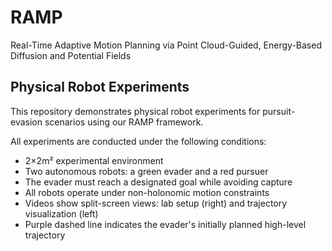 # RAMP
Real-Time Adaptive Motion Planning via Point Cloud-Guided, Energy-Based Diffusion and Potential Fields
## Physical Robot Experiments
This repository demonstrates physical robot experiments for pursuit-evasion scenarios using our RAMP framework.

All experiments are conducted under the following conditions:

- 2×2m² experimental environment
- Two autonomous robots: a green evader and a red pursuer
- The evader must reach a designated goal while avoiding capture
- All robots operate under non-holonomic motion constraints
- Videos show split-screen views: lab setup (right) and trajectory visualization (left)
- Purple dashed line indicates the evader's initially planned high-level trajectory
